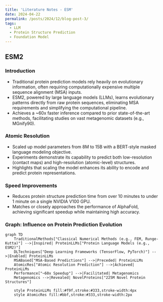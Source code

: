 ```yaml
---
title: 'Literature Notes - ESM'
date: 2024-04-22
permalink: /posts/2024/12/blog-post-3/
tags:
  - LLM
  - Protein Structure Prediction
  - Foundation Model
---
```


## ESM2

### Introduction

- Traditional protein prediction models rely heavily on evolutionary information, often requiring computationally expensive multiple sequence alignment (MSA) inputs.
- ESM2, powered by large language models (LLMs), learns evolutionary patterns directly from raw protein sequences, eliminating MSA requirements and simplifying the computational pipeline.
- Achieves a ~60x faster inference compared to prior state-of-the-art methods, facilitating studies on vast metagenomic datasets (e.g., MGnify90).

### Atomic Resolution

- Scaled up model parameters from 8M to 15B with a BERT-style masked language modeling objective.
- Experiments demonstrate its capability to predict both low-resolution (contact maps) and high-resolution (atomic-level) structures.
- Highlights that scaling the model enhances its ability to encode and predict protein representations.

### Speed Improvements

- Reduces protein structure prediction time from over 10 minutes to under 1 minute on a single NVIDIA V100 GPU.
- Matches or closely approaches the performance of AlphaFold, achieving significant speedup while maintaining high accuracy.

### Graph: Influence on Protein Prediction Evolution

```mermaid
graph TD
    TraditionalMethods["Classical Numerical Methods (e.g., FEM, Runge-Kutta)"] -->|Inspired| ProteinLLMs["Protein Language Models (e.g., ESM2)"]
    DLTechniques["Deep Learning Frameworks (TensorFlow, PyTorch)"] -->|Enabled| ProteinLLMs
    MSABased["MSA-Based Predictions"] -->|Preceded| ProteinLLMs
    AtomicRes["Atomic Resolution Prediction"] -->|Achieved| ProteinLLMs
    Performance["~60x Speedup"] -->|Facilitated| Metagenomics
    Metagenomics -->|Revealed| NovelProteins["225M Novel Protein Structures"]

    style ProteinLLMs fill:#f9f,stroke:#333,stroke-width:4px
    style AtomicRes fill:#bbf,stroke:#333,stroke-width:2px
